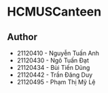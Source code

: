# HCMUSCanteen
## Author
- 21120410 - Nguyễn Tuấn Anh
- 21120430 - Ngô Tuấn Đạt
- 21120434 - Bùi Tiến Dũng
- 21120442 - Trần Đăng Duy
- 21120495 - Phạm Thị Mỹ Lệ